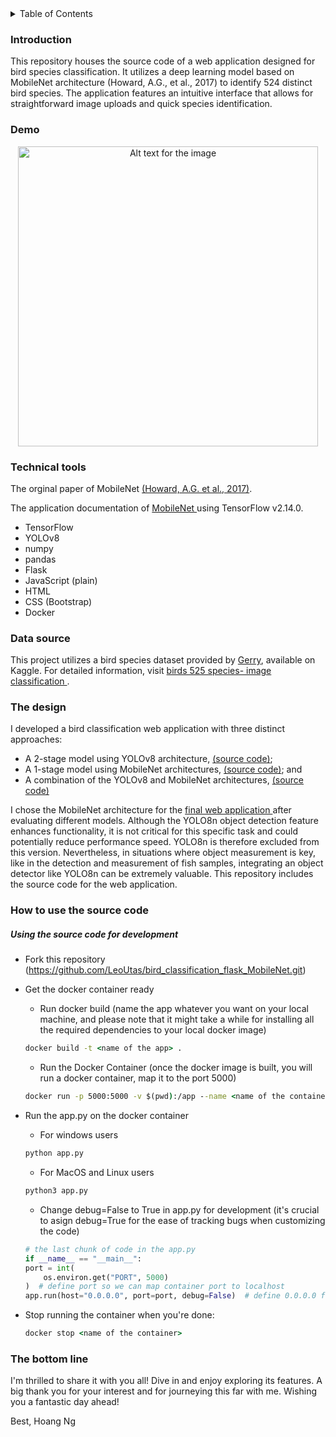 <details>
  <summary>Table of Contents</summary>
  <ol>
    <li>
      <a href="#introduction">Introduction</a>
    </li>
    <li><a href="#demo">Demo</a></li>
    <li><a href="#technical-tools">Technical Tools</a></li>
    <li><a href="#data-source">Data source</a></li>
    <li><a href="#the-design">The design</a></li>
    <li><a href="#how-to-use-the-source-code">How to use the source code</a></li>
    <li><a href="#the-bottom-line">The Bottom Line</a></li>
  </ol>
</details>

### Introduction

This repository houses the source code of a web application designed for bird species classification. It utilizes a deep learning model based on MobileNet architecture (Howard, A.G., et al., 2017) to identify 524 distinct bird species. The application features an intuitive interface that allows for straightforward image uploads and quick species identification.

### Demo

<p align="center">
  <a href="Video URL">
    <img src="/video/bird-app524.gif" width="480" alt="Alt text for the image"/>
  </a>
</p>

### Technical tools

The orginal paper of MobileNet <a href="https://arxiv.org/pdf/1704.04861.pdf">(Howard, A.G. et al., 2017)</a>.

The application documentation of <a href="https://www.tensorflow.org/api_docs/python/tf/keras/applications/mobilenet/MobileNet"> MobileNet </a> using TensorFlow v2.14.0.

-   TensorFlow
-   YOLOv8
-   numpy
-   pandas
-   Flask
-   JavaScript (plain)
-   HTML
-   CSS (Bootstrap)
-   Docker

### Data source

This project utilizes a bird species dataset provided by <a href="https://www.kaggle.com/gpiosenka">Gerry</a>, available on Kaggle. For detailed information, visit <a href="https://www.kaggle.com/datasets/gpiosenka/100-bird-species/data"> birds 525 species- image classification </a>.

### The design

I developed a bird classification web application with three distinct approaches:

-   A 2-stage model using YOLOv8 architecture, <a href="https://github.com/LeoUtas/bird_classification_flask_MobileNet.git">(source code)</a>;
-   A 1-stage model using MobileNet architectures, <a href="#introduction">(source code)</a>; and
-   A combination of the YOLOv8 and MobileNet architectures, <a href="#introduction">(source code)</a>

I chose the MobileNet architecture for the <a href="https://bird-classification524-b310a542793a.herokuapp.com/"> final web application </a> after evaluating different models. Although the YOLO8n object detection feature enhances functionality, it is not critical for this specific task and could potentially reduce performance speed. YOLO8n is therefore excluded from this version. Nevertheless, in situations where object measurement is key, like in the detection and measurement of fish samples, integrating an object detector like YOLO8n can be extremely valuable. This repository includes the source code for the web application.

### How to use the source code

##### Using the source code for development

-   Fork this repository (https://github.com/LeoUtas/bird_classification_flask_MobileNet.git)
-   Get the docker container ready

    -   Run docker build (name the app whatever you want on your local machine, and please note that it might take a while for installing all the required dependencies to your local docker image)

    ```cmd
    docker build -t <name of the app> .
    ```

    -   Run the Docker Container (once the docker image is built, you will run a docker container, map it to the port 5000)

    ```cmd
    docker run -p 5000:5000 -v $(pwd):/app --name <name of the container> <name of the app>
    ```

-   Run the app.py on the docker container

    -   For windows users

    ```cmd
    python app.py
    ```

    -   For MacOS and Linux users

    ```bash
    python3 app.py
    ```

    -   Change debug=False to True in app.py for development (it's crucial to asign debug=True for the ease of tracking bugs when customizing the code)

    ```python
    # the last chunk of code in the app.py
    if __name__ == "__main__":
    port = int(
        os.environ.get("PORT", 5000)
    )  # define port so we can map container port to localhost
    app.run(host="0.0.0.0", port=port, debug=False)  # define 0.0.0.0 for Docker
    ```

-   Stop running the container when you're done:

    ```cmd
    docker stop <name of the container>
    ```

### The bottom line

I'm thrilled to share it with you all! Dive in and enjoy exploring its features. A big thank you for your interest and for journeying this far with me. Wishing you a fantastic day ahead!

Best,
Hoang Ng
